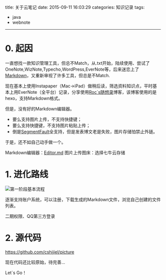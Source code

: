 title: 关于云笔记
date: 2015-09-11 16:03:29
categories: 知识记录
tags:
 - java
 - webnote
---

# 0. 起因

一直想找一款知识管理工具，但总不Match，从.txt开始，陆续使用、尝试了OneNote,WizNote,Typecho,WordPress,EverNote等，后来迷恋上了[Markdown](http://www.appinn.com/markdown/basic.html)，又重新审视了许多工具，但总是不Match.

现在基本上使用Instapaper（Mac->iPad）做稍后读，筛选资料知识点，平时基本上用EverNote（全平台）记录，分享使用[Roc`s随想录](http://coderroc.com)博客，该博客使用的是hexo，支持Markdown格式。

但是，没有好的Markdown编辑器。

 - 要么支持图片上传，不支持快捷键；
 - 要么支持快捷键，不支持图片粘贴上传；
 - 倒是[SegmentFault](http://segmentfault.com/)全支持，但是发表博文老是失败，图片存储怕禁止外链。

于是，还不如自己动手做一个。

<!--more-->

Markdown编辑器：[Editor.md](https://pandao.github.io/editor.md/)
图片上传图床：选择七牛云存储

# 1. 进化路线

![第一阶段基本流程](http://7d9owd.com1.z0.glb.clouddn.com/images/281e4952-c385-44f3-9c3b-f640b02a2497.png)


逐渐支持账户系统，可以注册，下载生成的Markdown文件，浏览自己创建的文件列表。

二期权限、QQ第三方登录



# 2. 源代码

https://github.com/cshijiel/picture

现在代码还比较原始，待完善...





Let`s Go！
